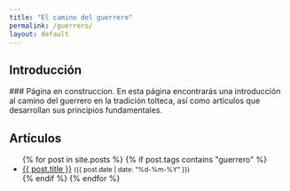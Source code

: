 ```yaml
---
title: "El camino del guerrero"
permalink: /guerrero/
layout: default
---
```


<h2>Introducción</h2>
<p>
### Página en construccion.
En esta página encontrarás una introducción al camino del guerrero en la tradición tolteca, así como artículos que desarrollan sus principios fundamentales.
</p>

<h2>Artículos</h2>
<ul>
{% for post in site.posts %}
  {% if post.tags contains "guerrero" %}
    <li><a href="{{ post.url }}">{{ post.title }}</a> <small>({{ post.date | date: "%d-%m-%Y" }})</small></li>
  {% endif %}
{% endfor %}
</ul>